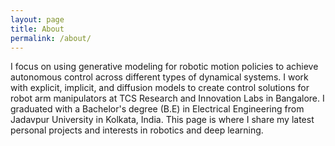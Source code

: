 ```yaml
---
layout: page
title: About
permalink: /about/
---
```


I focus on using generative modeling for robotic motion policies to achieve autonomous control across different types of dynamical systems. I work with explicit, implicit, and diffusion models to create control solutions for robot arm manipulators at TCS Research and Innovation Labs in Bangalore. 
I graduated with a Bachelor's degree (B.E) in Electrical Engineering from Jadavpur University in Kolkata, India.
This page is where I share my latest personal projects and interests in robotics and deep learning.






